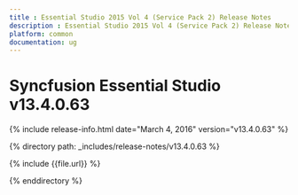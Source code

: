 ```yaml
---
title : Essential Studio 2015 Vol 4 (Service Pack 2) Release Notes
description : Essential Studio 2015 Vol 4 (Service Pack 2) Release Notes
platform: common
documentation: ug
---
```


# Syncfusion Essential Studio v13.4.0.63

{% include release-info.html date="March 4, 2016" version="v13.4.0.63" %} 

{% directory path: _includes/release-notes/v13.4.0.63 %}

{% include {{file.url}} %}

{% enddirectory %}